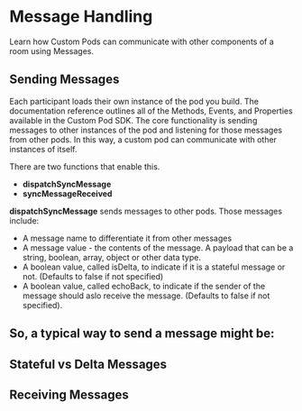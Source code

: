 # Message Handling
Learn how Custom Pods can communicate with other components of a room using Messages. 

## Sending Messages

Each participant loads their own instance of the pod you build. The documentation reference outlines all of the Methods, Events, and Properties available in the Custom Pod SDK. The core functionality is sending messages to other instances of the pod and listening for those messages from other pods. In this way, a custom pod can communicate with other instances of itself.

There are two functions that enable this. 

- **dispatchSyncMessage**
- **syncMessageReceived**

**dispatchSyncMessage** sends messages to other pods. Those messages include:
- A message name to differentiate it from other messages
- A message value - the contents of the message. A payload that can be a string, boolean, array, object or other data type.
- A boolean value, called isDelta, to indicate if it is a stateful message or not. (Defaults to false if not specified)
- A boolean value, called echoBack, to indicate if the sender of the message should aslo receive the message. (Defaults to false if not specified).

So, a typical way to send a message might be:
- 

## Stateful vs Delta Messages



## Receiving Messages


